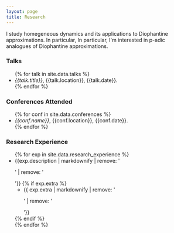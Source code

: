 ```yaml
---
layout: page
title: Research
---
```


I study homegeneous dynamics and its applications to Diophantine approximations. In particular, In particular, I'm interested in p-adic analogues of Diophantine approximations.

### Talks
<ul>
{% for talk in site.data.talks %}
  <li>
    <i>{{talk.title}}</i>, {{talk.location}}, {{talk.date}}.
  </li>
{% endfor %}
</ul>


### Conferences Attended
<ul>
{% for conf in site.data.conferences %}
  <li>
    <i>{{conf.name}}</i>, {{conf.location}}, {{conf.date}}.
  </li>
{% endfor %}
</ul>

### Research Experience
<ul>
{% for exp in site.data.research_experience %}
  <li>
    {{exp.description | markdownify | remove: '<p>' | remove: '</p>'}}
    {% if exp.extra %}
      <ul>
        <li>{{ exp.extra | markdownify | remove: '<p>' | remove: '</p>'}}</li>
      </ul>
    {% endif %}
  </li>
{% endfor %}
</ul>
